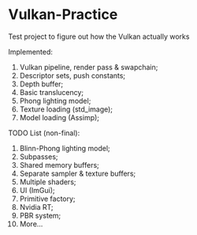 # Vulkan-Practice
Test project to figure out how the Vulkan actually works

Implemented:
1. Vulkan pipeline, render pass & swapchain;
2. Descriptor sets, push constants;
3. Depth buffer;
4. Basic translucency; 
5. Phong lighting model;
6. Texture loading (std_image);
7. Model loading (Assimp);

TODO List (non-final):
1. Blinn-Phong lighting model;
2. Subpasses;
3. Shared memory buffers;
4. Separate sampler & texture buffers;
5. Multiple shaders;
6. UI (ImGui);
7. Primitive factory;
8. Nvidia RT;
9. PBR system;
10. More...
